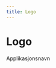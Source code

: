 ```yaml
---
title: Logo
---
```


# Logo

<Story>
<div class="styles.logo"></div>
<div class="styles.logo">Applikasjonsnavn</div>
</Story>